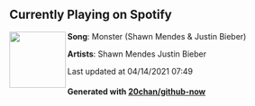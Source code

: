 ## Currently Playing on Spotify

[<img align="left" width="100" src="https://i.scdn.co/image/ab67616d00001e0212e57573cbc551c187a96107">](https://open.spotify.com/album/3yVVL2EYLp8g7gT08VvYKy)

**Song**: Monster (Shawn Mendes & Justin Bieber)

**Artists**: Shawn Mendes Justin Bieber

Last updated at 04/14/2021 07:49

#### Generated with [20chan/github-now](https://github.com/20chan/github-now)